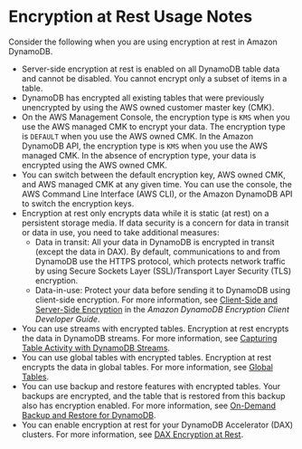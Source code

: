 # Encryption at Rest Usage Notes<a name="encryption.usagenotes"></a>

Consider the following when you are using encryption at rest in Amazon DynamoDB\.
+ Server\-side encryption at rest is enabled on all DynamoDB table data and cannot be disabled\. You cannot encrypt only a subset of items in a table\.
+ DynamoDB has encrypted all existing tables that were previously unencrypted by using the AWS owned customer master key \(CMK\)\.
+  On the AWS Management Console, the encryption type is `KMS` when you use the AWS managed CMK to encrypt your data\. The encryption type is `DEFAULT` when you use the AWS owned CMK\. In the Amazon DynamoDB API, the encryption type is `KMS` when you use the AWS managed CMK\. In the absence of encryption type, your data is encrypted using the AWS owned CMK\. 
+ You can switch between the default encryption key, AWS owned CMK, and AWS managed CMK at any given time\. You can use the console, the AWS Command Line Interface \(AWS CLI\), or the Amazon DynamoDB API to switch the encryption keys\.
+ Encryption at rest only encrypts data while it is static \(at rest\) on a persistent storage media\. If data security is a concern for data in transit or data in use, you need to take additional measures:
  + Data in transit: All your data in DynamoDB is encrypted in transit \(except the data in DAX\)\. By default, communications to and from DynamoDB use the HTTPS protocol, which protects network traffic by using Secure Sockets Layer \(SSL\)/Transport Layer Security \(TLS\) encryption\.
  + Data\-in\-use: Protect your data before sending it to DynamoDB using client\-side encryption\. For more information, see [Client\-Side and Server\-Side Encryption](https://docs.aws.amazon.com/dynamodb-encryption-client/latest/devguide/client-server-side.html) in the *Amazon DynamoDB Encryption Client Developer Guide*\.
+  You can use streams with encrypted tables\. Encryption at rest encrypts the data in DynamoDB streams\. For more information, see [Capturing Table Activity with DynamoDB Streams](Streams.md)\. 
+  You can use global tables with encrypted tables\. Encryption at rest encrypts the data in global tables\. For more information, see [Global Tables](GlobalTables.md)\. 
+ You can use backup and restore features with encrypted tables\. Your backups are encrypted, and the table that is restored from this backup also has encryption enabled\. For more information, see [On\-Demand Backup and Restore for DynamoDB](BackupRestore.md)\. 
+  You can enable encryption at rest for your DynamoDB Accelerator \(DAX\) clusters\. For more information, see [DAX Encryption at Rest](DAXEncryptionAtRest.md)\. 